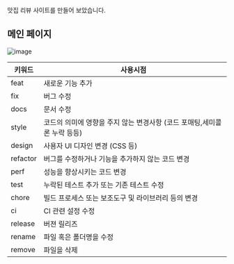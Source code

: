 
맛집 리뷰 사이트를 만들어 보았습니다.

## 메인 페이지
![image](https://github.com/Eunsubcoka/BumperCar/assets/91008927/50ca308d-adb0-432b-844a-a7d72644f208)





| **키워드** | **사용시점**                                                             |
|------------|--------------------------------------------------------------------------|
| feat       | 새로운 기능 추가                                                         |
| fix        | 버그 수정                                                                |
| docs       | 문서 수정                                                                |
| style      | 코드의 의미에 영향을 주지 않는 변경사항 (코드 포매팅,세미콜론 누락 등등) |
| design     | 사용자 UI 디자인 변경 (CSS 등)                                           |
| refactor   | 버그를 수정하거나 기능을 추가하지 않는 코드 변경                         |
| perf       | 성능을 향상시키는 코드 변경                                              |
| test       | 누락된 테스트 추가 또는 기존 테스트 수정                                 |
| chore      | 빌드 프로세스 또는 보조도구 및 라이브러리 등의 변경                      |
| ci         | CI 관련 설정 수정                                                        |
| release    | 버젼 릴리즈                                                              |
| rename     | 파일 혹은 폴더명을 수정                                                  |
| remove     | 파일을 삭제                                                              |





